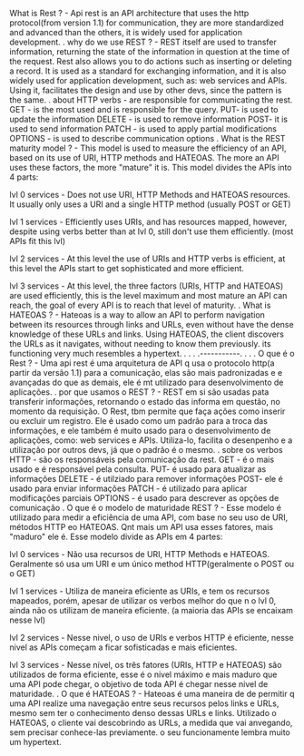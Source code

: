 What is Rest ? -
Api rest is an API architecture that uses the http protocol(from version 1.1) for communication, they are more standardized and advanced than
the others, it is widely used for application development.
.
why do we use REST ? -
REST itself are used to transfer information, returning the state of the information in question at the time of the request.
Rest also allows you to do actions such as inserting or deleting a record.
It is used as a standard for exchanging information, and it is also widely used for application development,
such as: web services and APIs.
Using it, facilitates the design and use by other devs, since the pattern is the same.
.
about HTTP verbs -
are responsible for communicating the rest.
GET - is the most used and is responsible for the query.
PUT- is used to update the information
DELETE - is used to remove information
POST- it is used to send information
PATCH - is used to apply partial modifications
OPTIONS - is used to describe communication options
.
What is the REST maturity model ? -
This model is used to measure the efficiency of an API, based on its use of URI, HTTP methods and HATEOAS.
The more an API uses these factors, the more "mature" it is. This model divides the APIs into 4 parts:

lvl 0 services - Does not use URI, HTTP Methods and HATEOAS resources.
It usually only uses a URI and a single HTTP method (usually POST or GET)

lvl 1 services - Efficiently uses URIs, and has resources mapped, however, despite using verbs
better than at lvl 0, still don't use them efficiently. (most APIs fit this lvl)

lvl 2 services - At this level the use of URIs and HTTP verbs is efficient, at this level the APIs start to get sophisticated
and more efficient.

lvl 3 services - At this level, the three factors (URIs, HTTP and HATEOAS) are used efficiently, this is the level
maximum and most mature an API can reach, the goal of every API is to reach that level of maturity.
.
What is HATEOAS ? -
Hateoas is a way to allow an API to perform navigation between its resources through links and URLs, even without
have the dense knowledge of these URLs and links.
Using HATEOAS, the client discovers the URLs as it navigates, without needing to know them previously.
its functioning very much resembles a hypertext.
.
.
.
.-----------.
.
.
.
O que é o Rest ? - 
Uma api rest é uma arquitetura de API q usa o protocolo http(a partir da versão 1.1) para a comunicação, elas são mais padronizadas e e avançadas do que
as demais, ele é mt utilizado para desenvolvimento de aplicações.
.
por que usamos o REST ? -
REST em si são usadas pata transferir informações, retornando o estado das informa em questão, no momento da requisição.
O Rest, tbm permite que faça ações como inserir ou excluir um registro.
Ele é usado como um padrão para a troca das informações, e ele também é muito usado para o desenvolvimento de aplicações,
como: web services e APIs.
Utiliza-lo, facilita o desenpenho e a utilização por outros devs, já que o padrão é o mesmo.
.
sobre os verbos HTTP -
são os responsáveis pela comunicação da rest.
GET - é o mais usado e é responsável pela consulta.
PUT- é usado para atualizar as informações
DELETE - é utilziado para remover informações
POST- ele é usado para enviar informações
PATCH - é utilizado para aplicar modificações parciais
OPTIONS - é usado para descrever as opções de comunicação
.
O que é o modelo de maturidade REST ? -
Esse modelo é utilizado para medir a eficiência de uma API, com base no seu uso de URI, métodos HTTP eo HATEOAS.
Qnt mais um API usa esses fatores, mais "maduro" ele é. Esse modelo divide as APIs em 4 partes:

lvl 0 services - Não usa recursos de URI, HTTP Methods e HATEOAS.
Geralmente só usa um URI e um único method HTTP(geralmente o POST ou o GET)

lvl 1 services - Utiliza de maneira eficiente as URIs, e tem os recursos mapeados, porém, apesar de utilizar os verbos
melhor do que n o lvl 0, ainda não os utilizam de maneira eficiente. (a maioria das APIs se encaixam nesse lvl)

lvl 2 services - Nesse nivel, o uso de URIs e verbos HTTP é eficiente, nesse nivel as APIs começam a ficar sofisticadas
e mais eficientes.

lvl 3 services - Nesse nível, os três fatores (URIs, HTTP e HATEOAS) são utilizados de forma eficiente, esse é o nivel
máximo e mais maduro que uma API pode chegar, o objetivo de toda API é chegar nesse nivel de maturidade.
.
O que é HATEOAS ? -
Hateoas é uma maneira de de permitir q uma API realize uma navegação entre seus recursos pelos links e URLs, mesmo sem
ter o conhecimento denso dessas URLs e links.
Utilizado o HATEOAS, o cliente vai descobrindo as URLs, a medida que vai anvegando, sem precisar conhece-las previamente.
o seu funcionamente lembra muito um hypertext.
